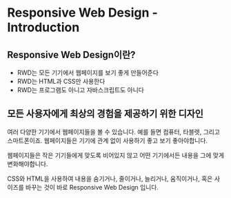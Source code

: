 # Responsive Web Design - Introduction

## Responsive Web Design이란?

- RWD는 모든 기기에서 웹페이지를 보기 좋게 만들어준다
- RWD는 HTML과 CSS만 사용한다
- RWD는 프로그램도 아니고 자바스크립트도 아니다

## 모든 사용자에게 최상의 경험을 제공하기 위한 디자인

여러 다양한 기기에서 웹페이지들을 볼 수 있습니다. 예를 들면 컴퓨터, 타블렛, 그리고 스마트폰이죠. 웹페이지들은 기기에 관계 없이 사용하기 좋고 보기 좋아야합니다.

웹페이지들은 작은 기기들에게 맞도록 비어있지 않고 어떤 기기에서든 내용을 그에 맞게 변화해야합니다.

CSS와 HTML을 사용하여 내용을 숨기거나, 줄이거나, 늘리거나, 움직이거나, 혹은 사이즈를 바꾸는 것이 바로 Responsive Web Design 입니다.
